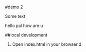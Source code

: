 #demo 2

Some text



hello pal how are u 


##local development

1. Open index.html in your browser.d